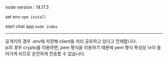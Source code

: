 node version : 14.17.3

set env
`npm install`

start chat app
`node index`

---

공개키의 경우 .env에 저장해 client들 끼리 공유하고 있다고 전제합니다.  
js의 경우 crypto를 이용하면, pem 형식을 이용하기 때문에 pem 형식 특성상 \n이 들어가게 되므로 온전하게 전송할 수 없습니다.
